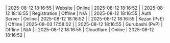 | 2025-08-12 18:16:55 | Website | Online | 2025-08-12 18:16:52 |
| 2025-08-12 18:16:55 | Registration | Offline | N/A |
| 2025-08-12 18:16:55 | Auth Server | Online | 2025-08-12 18:16:52 |
| 2025-08-12 18:16:55 | Kezan (PvE) | Offline | 2025-08-03 17:58:02 |
| 2025-08-12 18:16:55 | Gurubashi (PvP) | Offline | N/A |
| 2025-08-12 18:16:55 | Cloudflare | Online | 2025-08-12 18:16:52 |
